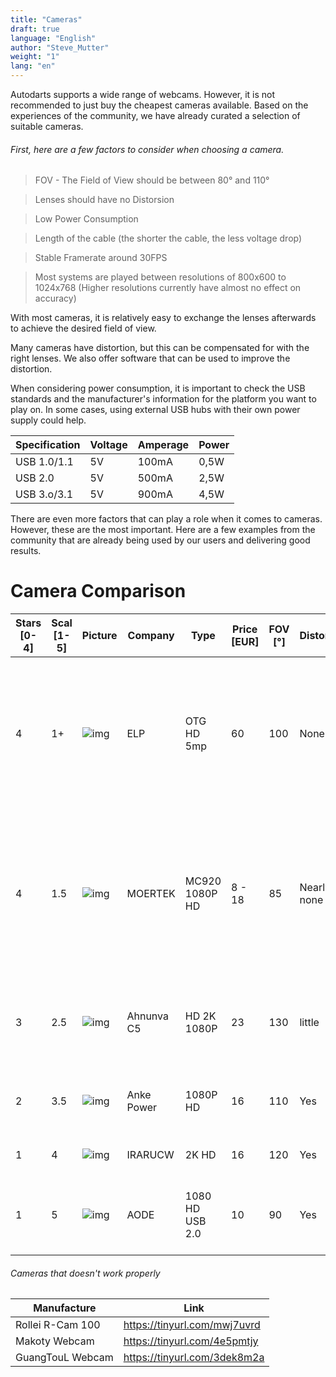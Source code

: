 ```yaml
---
title: "Cameras"
draft: true
language: "English"
author: "Steve_Mutter"
weight: "1"
lang: "en"
---
```


[comment]: <> (Fact Check | TO DO)
[comment]: <> (Spelling | DONE)

Autodarts supports a wide range of webcams. However, it is not recommended to just buy the cheapest cameras available. Based on the experiences of the community, we have already curated a selection of suitable cameras.

###### First, here are a few factors to consider when choosing a camera.

> FOV - The Field of View should be between 80° and 110°

> Lenses should have no Distorsion

> Low  Power Consumption

> Length of the cable (the shorter the cable, the less voltage drop)

> Stable Framerate around 30FPS

> Most systems are played between resolutions of 800x600 to 1024x768 (Higher resolutions currently have almost no effect on accuracy)

With most cameras, it is relatively easy to exchange the lenses afterwards to achieve the desired field of view. 

Many cameras have distortion, but this can be compensated for with the right lenses. We also offer software that can be used to improve the distortion.

When considering power consumption, it is important to check the USB standards and the manufacturer's information for the platform you want to play on. In some cases, using external USB hubs with their own power supply could help.

| Specification | Voltage | Amperage | Power
| --- | --- | --- | --- |
| USB 1.0/1.1 | 5V | 100mA | 0,5W
| USB 2.0 | 5V | 500mA | 2,5W
| USB 3.o/3.1 | 5V | 900mA | 4,5W

There are even more factors that can play a role when it comes to cameras. However, these are the most important. Here are a few examples from the community that are already being used by our users and delivering good results.


[comment]: <> (| Manufacture | FOV | 30FPS @ 800x600 | 30FPS @ 1024x768 | Link)
[comment]: <> (| --- | --- | --- | --- | --- |)
[comment]: <> (| ELP USB Camera | 75° | &check; | &check; | https://tinyurl.com/3cme9664)
[comment]: <> (| MOERTEK MC920 Streamcam | 85° | &check; | &check; | https://tinyurl.com/2bh6wnc7)
[comment]: <> (| Pasonomi*¹ | 110°  | &check; | &check; | https://tinyurl.com/2p9fverc)
[comment]: <> (| Logilink UA 0378 | 100° | &check; | &check; | https://tinyurl.com/7m7ntyd3)
[comment]: <> (| ELP OTG Wide Angle | 100° | &check; | &check; | https://tinyurl.com/y4emp7yt)


[comment]: <> (| Manufacture | Description | Requires "distorsion.json" | Platform | Kernel Hack)
[comment]: <> (| --- | --- | --- | --- | --- |)
[comment]: <> (| Aukey | PC-LM1E | X | Raspberry Pi 4 | X)
[comment]: <> (| MOERTEK | MC920 Streamcam | X | Raspberry Pi 4 )
[comment]: <> (| MOERTEK | MC920 Streamcam | X | Fujitsu Futro 920s 414GC | X)
[comment]: <> (| ELP | 2MP USB Cameramodule 1080P H.264 Webcam Low Light 100° | X | X )
[comment]: <> (| Waveshare | 2MP USB Cameramodule OV2710 145° | &check; | Raspberry Pi 4 | &check;)
[comment]: <> (| Waveshare | 2MP USB Cameramodule OV2710 100° | X | Raspberry Pi 4 |&check;)
[comment]: <> (| Pasonomi | 110°  | &check; | Raspberry Pi 4 | X)
[comment]: <> (| VESSTT | Webcam 1080P | &check; | Raspberry Pi 4 | X)
[comment]: <> (| IRARUCQ | Webcam 2K | &check; | Raspberry Pi 4 | X)
[comment]: <> (| Nortec | 1080P | &check; | Mac Mini | X)
[comment]: <> (| Nortec | 1080P | &check; | Ubuntu Desktop | X)
[comment]: <> (| Arducam | 8MP IMX219 Cameramodule | X | Raspberry Pi 4 | X)
[comment]: <> (| Lycander | USB Webcam | &check; | Asus eeePC 1012p | X)
[comment]: <> (| ZYXH | OV9732 Cameramodule 100° | X | Raspberry Pi 4 | X)
[comment]: <> (| Garosa | OV3660 Cameramodule 110° | X | Raspberry Pi 4 | X)
[comment]: <> (| ZYXH | OV9732 Cameramodule 100° | X | Raspberry Pi 4 | X)
[comment]: <> (| Logilink | UA 0378 100° | &check; | Raspberry Pi 4 | X)



[comment]: <> ({{< hint type=hint icon=gdoc_info_outline >}})
[comment]: <> (X = Is not needed | &check; = Is needed)
[comment]: <> ({{< /hint >}})

# Camera Comparison

| Stars [0-4]|Scal [1-5]|Picture|Company|Type|Price [EUR]|FOV [°]|Distortion|Overexposure|Settings|Autofocus|Pro|Contra|Info|
|---|---|---|---|---|---|---|---|---|---|---|---|---|---|
|4|1+|![img](/camera-comp/images/elp_otg.png)|ELP|OTG HD 5mp|60|100|None|None|Manual|No| hard + heavy / absolutely high quality / no need for distortion.json / very solid housing / 3m USB 2.0 cable / tiny + small / very high quality CMOS Lense |expensive|purchase recommendation with small problems|
|4|1.5|![img](/camera-comp/images/mortek_mc920.png)|MOERTEK|MC920 1080P HD|8 - 18|85|Nearly none|No|Auto|Yes|very solid / looks like Logitech C920 / high quality packaging / own homepage / big company in china / very cheap / no need for distortion.json||purchase recommendation|
|3|2.5|![img](/camera-comp/images/ahnunva_c5.png)|Ahnunva C5|HD 2K 1080P|23|130|little|little|Manual|No|tiny + small / solid worked|needs >40cm distance from board / problems with manual focus / needs distortion.json||
|2|3.5|![img](/camera-comp/images/anke_power.png)|Anke Power|1080P HD|16|110|Yes|No|Auto|Yes|massive + stable|still too mutch distortion / too expensive / needs distortion.json|no purchase recommendation|
|1|4|![img](/camera-comp/images/irarucw_2k.png)|IRARUCW|2K HD|16|120|Yes|No|Auto| Yes|| needs >45cm distance from board||
|1|5|![img](/camera-comp/images/aode_1080.png)|AODE|1080 HD USB 2.0|10|90|Yes|Yes|Auto|Yes| massive + stable| still too mutch distortion / too expensive / USB problems (defect)|no purchase recommendation|




###### Cameras that doesn't work properly

| Manufacture | Link
| --- | ---|
| Rollei R-Cam 100 | https://tinyurl.com/mwj7uvrd 
| Makoty Webcam | https://tinyurl.com/4e5pmtjy
| GuangTouL Webcam | https://tinyurl.com/3dek8m2a